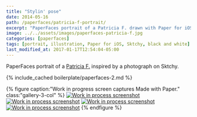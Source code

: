 ```yaml
---
title: "Stylin' pose"
date: 2014-05-16
path: /paperfaces/patricia-f-portrait/
excerpt: "PaperFaces portrait of a Patricia F. drawn with Paper for iOS on an iPad."
image: ../../assets/images/paperfaces-patricia-f.jpg
categories: [paperfaces]
tags: [portrait, illustration, Paper for iOS, Sktchy, black and white]
last_modified_at: 2017-01-17T12:54:04-05:00
---
```


PaperFaces portrait of a [Patricia F.](https://sktchy.com/hLo0C) inspired by a photograph on Sktchy.

{% include_cached boilerplate/paperfaces-2.md %}

{% figure caption:"Work in progress screen captures Made with Paper." class:"gallery-3-col" %}
[![Work in process screenshot](../../assets/images/paperfaces-patricia-f-process-1-600.jpg)](../../assets/images/paperfaces-patricia-f-process-1-lg.jpg) [![Work in process screenshot](../../assets/images/paperfaces-patricia-f-process-2-600.jpg)](../../assets/images/paperfaces-patricia-f-process-2-lg.jpg) [![Work in process screenshot](../../assets/images/paperfaces-patricia-f-process-3-600.jpg)](../../assets/images/paperfaces-patricia-f-process-3-lg.jpg) [![Work in process screenshot](../../assets/images/paperfaces-patricia-f-process-4-600.jpg)](../../assets/images/paperfaces-patricia-f-process-4-lg.jpg)
{% endfigure %}
